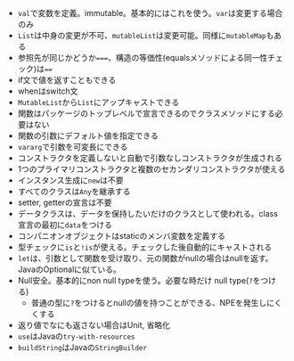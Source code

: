 * `val`で変数を定義。immutable。基本的にはこれを使う。`var`は変更する場合のみ
* `List`は中身の変更が不可、`mutableList`は変更可能。同様に`mutableMap`もある
* 参照先が同じかどうか`===`、構造の等価性(equalsメソッドによる同一性チェック)は`==` 
* if文で値を返すこともできる
* whenはswitch文
* `MutableList`から`List`にアップキャストできる
* 関数はパッケージのトップレベルで宣言できるのでクラスメソッドにする必要はない
* 関数の引数にデフォルト値を指定できる
* `vararg`で引数を可変長にできる
* コンストラクタを定義しないと自動で引数なしコンストラクタが生成される
* 1つのプライマリコンストラクタと複数のセカンダリコンストラクタが使える
* インスタンス生成に`new`は不要
* すべてのクラスは`Any`を継承する
* setter, getterの宣言は不要
* データクラスは、データを保持したいだけのクラスとして使われる。class宣言の最初に`data`をつける
* コンパニオンオブジェクトはstaticのメンバ変数を定義する
* 型チェックに`is`と`!is`が使える。チェックした後自動的にキャストされる
* `let`は、引数として関数を受け取り、元の関数がnullの場合はnullを返す。JavaのOptionalに似ている。
* Null安全。基本的にnon null typeを使う。必要な時だけ null type(`?`をつける)
    * 普通の型に`?`をつけるとnullの値を持つことができる、NPEを発生しにくくする
* 返り値でなにも返さない場合はUnit, 省略化
* `use`はJavaの`try-with-resources`
* `buildString`はJavaの`StringBuilder`
